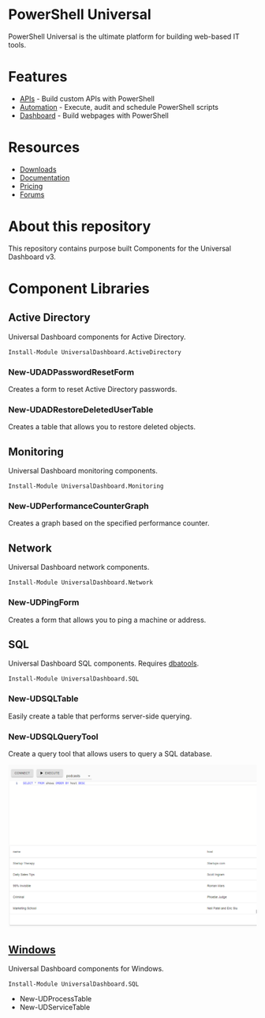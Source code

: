 # PowerShell Universal

PowerShell Universal is the ultimate platform for building web-based IT tools. 

# Features

- [APIs](https://docs.ironmansoftware.com/api/about) - Build custom APIs with PowerShell
- [Automation](https://docs.ironmansoftware.com/automation/about) - Execute, audit and schedule PowerShell scripts
- [Dashboard](https://docs.ironmansoftware.com/dashboard/about) - Build webpages with PowerShell

# Resources

- [Downloads](https://ironmansoftware.com/downloads)
- [Documentation](https://docs.ironmansoftware.com/)
- [Pricing](https://store.ironmansoftware.com/pricing/powershell-universal)
- [Forums](https://forums.universaldashboard.io/)

# About this repository

This repository contains purpose built Components for the Universal Dashboard v3. 

# Component Libraries 

## Active Directory 

Universal Dashboard components for Active Directory.

```
Install-Module UniversalDashboard.ActiveDirectory
```

### New-UDADPasswordResetForm

Creates a form to reset Active Directory passwords. 

### New-UDADRestoreDeletedUserTable

Creates a table that allows you to restore deleted objects.

## Monitoring

Universal Dashboard monitoring components.

```
Install-Module UniversalDashboard.Monitoring
```

### New-UDPerformanceCounterGraph

Creates a graph based on the specified performance counter. 

## Network

Universal Dashboard network components. 

```
Install-Module UniversalDashboard.Network
```

### New-UDPingForm

Creates a form that allows you to ping a machine or address.

## SQL 

Universal Dashboard SQL components. Requires [dbatools](https://dbatools.io/).

```
Install-Module UniversalDashboard.SQL
```

### New-UDSQLTable

Easily create a table that performs server-side querying. 

### New-UDSQLQueryTool

Create a query tool that allows users to query a SQL database. 

![](./images/querytool.png)

## [Windows](./Components/Windows/README.md)

Universal Dashboard components for Windows. 

```
Install-Module UniversalDashboard.SQL
```

- New-UDProcessTable
- New-UDServiceTable

